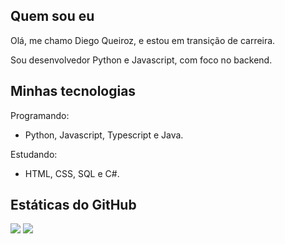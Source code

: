 ## Quem sou eu

Olá, me chamo Diego Queiroz, e estou em transição de carreira.

Sou desenvolvedor Python e Javascript, com foco no backend.

## Minhas tecnologias

Programando:
- Python, Javascript, Typescript e Java.

Estudando: 
- HTML, CSS, SQL e C#.

## Estáticas do GitHub 
![](http://github-profile-summary-cards.vercel.app/api/cards/stats?username=Diegiwg&theme=default)
![](http://github-profile-summary-cards.vercel.app/api/cards/most-commit-language?username=Diegiwg&theme=default)
